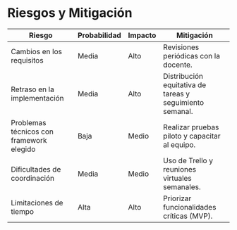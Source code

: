 # Riesgos y Mitigación

| Riesgo | Probabilidad | Impacto | Mitigación |
|--------|--------------|---------|------------|
| Cambios en los requisitos | Media | Alto | Revisiones periódicas con la docente. |
| Retraso en la implementación | Media | Alto | Distribución equitativa de tareas y seguimiento semanal. |
| Problemas técnicos con framework elegido | Baja | Medio | Realizar pruebas piloto y capacitar al equipo. |
| Dificultades de coordinación | Media | Medio | Uso de Trello y reuniones virtuales semanales. |
| Limitaciones de tiempo | Alta | Alto | Priorizar funcionalidades críticas (MVP). |

